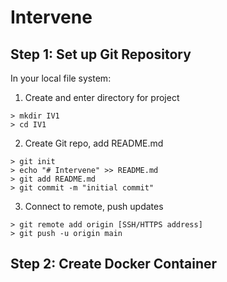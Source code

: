 # Intervene


## Step 1: Set up Git Repository

In your local file system:

1. Create and enter directory for project

```
> mkdir IV1
> cd IV1
```

2. Create Git repo, add README.md
```
> git init
> echo "# Intervene" >> README.md
> git add README.md
> git commit -m "initial commit"
```

3. Connect to remote, push updates
```
> git remote add origin [SSH/HTTPS address]
> git push -u origin main
```

## Step 2: Create Docker Container

